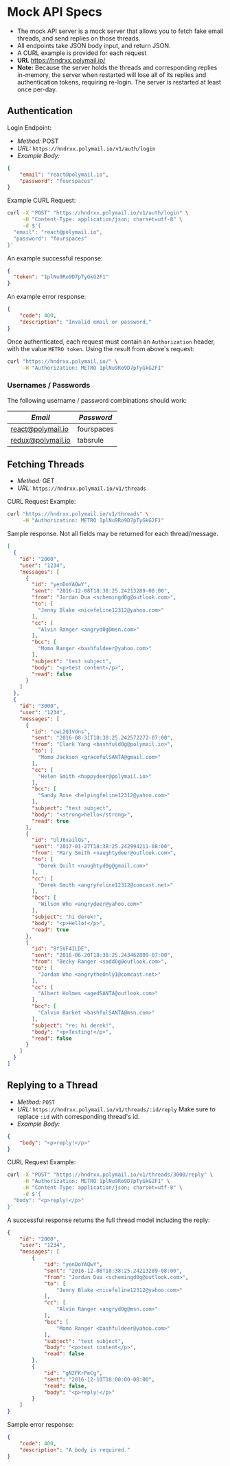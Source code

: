 # Mock API Specs

* The mock API server is a mock server that allows you to fetch fake email threads, and send replies on those threads.
* All endpoints take JSON body input, and return JSON.
* A CURL example is provided for each request
* **URL** https://hndrxx.polymail.io/
* **Note:** Because the server holds the threads and corresponding replies in-memory, the server when restarted will lose all of its replies and authentication tokens, requiring re-login. The server is restarted at least once per-day.

## Authentication

Login Endpoint:
- *Method:* POST
- *URL:* `https://hndrxx.polymail.io/v1/auth/login`
- *Example Body:*
```json
{
    "email": "react@polymail.io",
    "password": "fourspaces"
}
```

Example CURL Request:
```bash
curl -X "POST" "https://hndrxx.polymail.io/v1/auth/login" \
     -H "Content-Type: application/json; charset=utf-8" \
     -d $'{
  "email": "react@polymail.io",
  "password": "fourspaces"
}'
```

An example successful response:
```json
{
  "token": "1plNu9Ro9D7pTyGkG2F1"
}
```

An example error response:
```json
{
    "code": 400,
    "description": "Invalid email or password,"
}
```

Once authenticated, each request must contain an `Authorization` header, with the value `METRO token`. Using the result from above's request:
```bash
curl "https://hndrxx.polymail.io/" \
     -H "Authorization: METRO 1plNu9Ro9D7pTyGkG2F1"
```

### Usernames / Passwords

The following username / password combinations should work:

| *Email*           | *Password* |
|-------------------|------------|
| react@polymail.io | fourspaces |
| redux@polymail.io | tabsrule   |

## Fetching Threads

- *Method:* GET
- *URL:* `https://hndrxx.polymail.io/v1/threads`

CURL Request Example:

```bash
curl "https://hndrxx.polymail.io/v1/threads" \
     -H "Authorization: METRO 1plNu9Ro9D7pTyGkG2F1"
```

Sample response. Not all fields may be returned for each thread/message.
```json
[
  {
    "id": "2000",
    "user": "1234",
    "messages": [
      {
        "id": "yenDoYAQwY",
        "sent": "2016-12-08T18:38:25.24213289-08:00",
        "from": "Jordan Dua <schemingd0g@outlook.com>",
        "to": [
          "Jenny Blake <nicefeline12312@yahoo.com>"
        ],
        "cc": [
          "Alvin Ranger <angryd0g@msn.com>"
        ],
        "bcc": [
          "Momo Ranger <bashfuldeer@yahoo.com>"
        ],
        "subject": "test subject",
        "body": "<p>test content</p>",
        "read": false
      }
    ]
  },
  {
    "id": "3000",
    "user": "1234",
    "messages": [
      {
        "id": "cwL2Q1Vdns",
        "sent": "2016-08-31T18:38:25.242572272-07:00",
        "from": "Clark Yang <bashfuld0g@polymail.io>",
        "to": [
          "Momo Jackson <gracefulSANTA@gmail.com>"
        ],
        "cc": [
          "Helen Smith <happydeer@polymail.io>"
        ],
        "bcc": [
          "Sandy Rose <helpingfeline12312@yahoo.com>"
        ],
        "subject": "test subject",
        "body": "<strong>hello</strong>",
        "read": true
      },
      {
        "id": "UlJ6xailQs",
        "sent": "2017-01-27T18:38:25.242994211-08:00",
        "from": "Mary Smith <naughtydeer@outlook.com>",
        "to": [
          "Derek Quilt <naughtyd0g@gmail.com>"
        ],
        "cc": [
          "Derek Smith <angryfeline12312@comcast.net>"
        ],
        "bcc": [
          "Wilson Who <angrydeer@yahoo.com>"
        ],
        "subject": "hi derek!",
        "body": "<p>Hello!</p>",
        "read": true
      },
      {
        "id": "8f5VF4ILDE",
        "sent": "2016-06-20T18:38:25.243462809-07:00",
        "from": "Becky Ranger <sadd0g@outlook.com>",
        "to": [
          "Jordan Who <angrytheOnly1@comcast.net>"
        ],
        "cc": [
          "Albert Holmes <agedSANTA@outlook.com>"
        ],
        "bcc": [
          "Calvin Barket <bashfulSANTA@msn.com>"
        ],
        "subject": "re: hi derek!",
        "body": "<p>Testing!</p>",
        "read": false
      }
    ]
  }
]
```

## Replying to a Thread

- *Method:* `POST`
- *URL:* `https://hndrxx.polymail.io/v1/threads/:id/reply` Make sure to replace `:id` with corresponding thread's id.
- *Example Body:*
```json
{
    "body": "<p>reply!</p>"
}
```

CURL Request Example:
```bash
curl -X "POST" "https://hndrxx.polymail.io/v1/threads/3000/reply" \
     -H "Authorization: METRO 1plNu9Ro9D7pTyGkG2F1" \
     -H "Content-Type: application/json; charset=utf-8" \
     -d $'{
  "body": "<p>reply!</p>"
}'
```

A successful response returns the full thread model including the reply:
```json
{
    "id": "2000",
    "user": "1234",
    "messages": [
        {
            "id": "yenDoYAQwY",
            "sent": "2016-12-08T18:38:25.24213289-08:00",
            "from": "Jordan Dua <schemingd0g@outlook.com>",
            "to": [
                "Jenny Blake <nicefeline12312@yahoo.com>"
            ],
            "cc": [
                "Alvin Ranger <angryd0g@msn.com>"
            ],
            "bcc": [
                "Momo Ranger <bashfuldeer@yahoo.com>"
            ],
            "subject": "test subject",
            "body": "<p>test content</p>",
            "read": false
        },
        {
            "id": "gN2FKrPeCg",
            "sent": "2016-12-10T18:00:00-08:00",
            "read": false,
            "body": "<p>reply!</p>"
        }
    ]
}
```

Sample error response:
```json
{
    "code": 400,
    "description": "A body is required."
}
```

